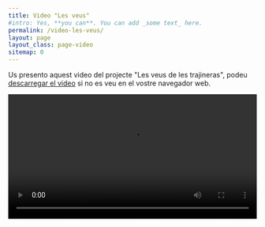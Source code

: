 ```yaml
---
title: Video "Les veus"
#intro: Yes, **you can**. You can add _some text_ here.
permalink: /video-les-veus/
layout: page
layout_class: page-video
sitemap: 0
---
```

<div class="row">
  <div class="col-12">
    <p>Us presento aquest video del projecte "Les veus de les trajineras", podeu  <a href="/videos/lesveus.mp4">descarregar el video</a> si no es veu en el vostre navegador web.</p>
    <video controls autoplay="autoplay" style="width: 100%;">
      <source src="/videos/lesveus.ogv"  type="video/ogg">
      <source src="/videos/lesveus.mp4"  type="video/mp4">
      <p>Your browser doesn't support HTML5 video. Here is
         a <a href="/videos/lesveus.mp4">link to the video</a> instead. This video has copyrights and it's forbidden to be used without proper permission from the author.</p>
    </video>

  </div>
</div>

